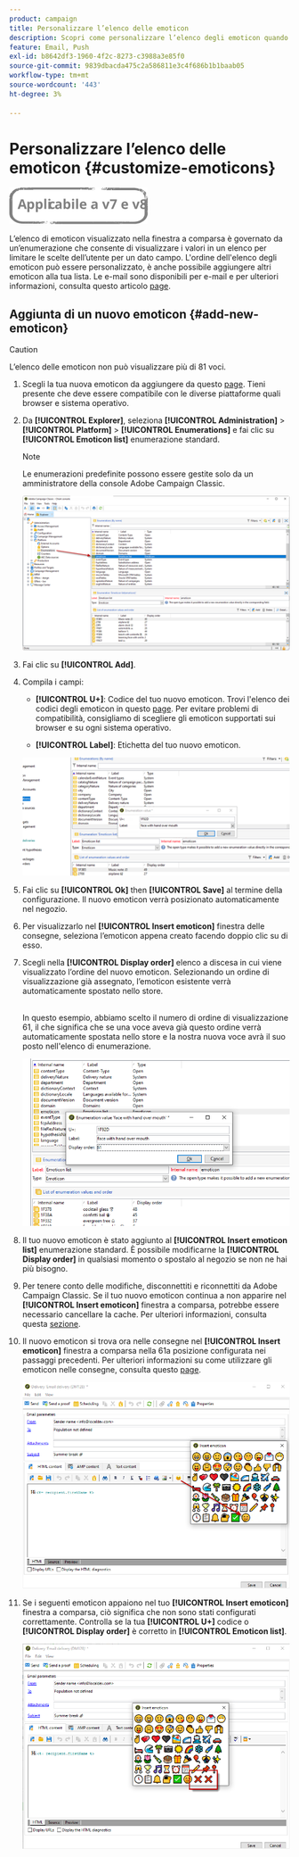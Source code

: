 ```yaml
---
product: campaign
title: Personalizzare l’elenco delle emoticon
description: Scopri come personalizzare l’elenco degli emoticon quando utilizzi Adobe Campaign Classic
feature: Email, Push
exl-id: b8642df3-1960-4f2c-8273-c3988a3e85f0
source-git-commit: 9839dbacda475c2a586811e3c4f686b1b1baab05
workflow-type: tm+mt
source-wordcount: '443'
ht-degree: 3%

---
```


# Personalizzare l’elenco delle emoticon {#customize-emoticons}

![](../../assets/common.svg)

L’elenco di emoticon visualizzato nella finestra a comparsa è governato da un’enumerazione che consente di visualizzare i valori in un elenco per limitare le scelte dell’utente per un dato campo.
L&#39;ordine dell&#39;elenco degli emoticon può essere personalizzato, è anche possibile aggiungere altri emoticon alla tua lista.
Le e-mail sono disponibili per e-mail e per ulteriori informazioni, consulta questo articolo [page](defining-the-email-content.md#inserting-emoticons).

## Aggiunta di un nuovo emoticon {#add-new-emoticon}

>[!CAUTION]
>
>L’elenco delle emoticon non può visualizzare più di 81 voci.

1. Scegli la tua nuova emoticon da aggiungere da questo [page](https://unicode.org/emoji/charts/full-emoji-list.html). Tieni presente che deve essere compatibile con le diverse piattaforme quali browser e sistema operativo.

1. Da **[!UICONTROL Explorer]**, seleziona **[!UICONTROL Administration]** > **[!UICONTROL Platform]** > **[!UICONTROL Enumerations]** e fai clic su **[!UICONTROL Emoticon list]** enumerazione standard.

   >[!NOTE]
   >
   >Le enumerazioni predefinite possono essere gestite solo da un amministratore della console Adobe Campaign Classic.

   ![](assets/emoticon_1.png)

1. Fai clic su **[!UICONTROL Add]**.

1. Compila i campi:

   * **[!UICONTROL U+]**: Codice del tuo nuovo emoticon. Trovi l&#39;elenco dei codici degli emoticon in questo [page](https://unicode.org/emoji/charts/full-emoji-list.html).
Per evitare problemi di compatibilità, consigliamo di scegliere gli emoticon supportati sui browser e su ogni sistema operativo.

   * **[!UICONTROL Label]**: Etichetta del tuo nuovo emoticon.

   ![](assets/emoticon_5.png)

1. Fai clic su **[!UICONTROL Ok]** then **[!UICONTROL Save]** al termine della configurazione.
Il nuovo emoticon verrà posizionato automaticamente nel negozio.

1. Per visualizzarlo nel **[!UICONTROL Insert emoticon]** finestra delle consegne, seleziona l’emoticon appena creato facendo doppio clic su di esso.

1. Scegli nella **[!UICONTROL Display order]** elenco a discesa in cui viene visualizzato l’ordine del nuovo emoticon. Selezionando un ordine di visualizzazione già assegnato, l’emoticon esistente verrà automaticamente spostato nello store.

   <br>In questo esempio, abbiamo scelto il numero di ordine di visualizzazione 61, il che significa che se una voce aveva già questo ordine verrà automaticamente spostata nello store e la nostra nuova voce avrà il suo posto nell&#39;elenco di enumerazione.

   ![](assets/emoticon_2.png)

1. Il tuo nuovo emoticon è stato aggiunto al **[!UICONTROL Insert emoticon list]** enumerazione standard. È possibile modificarne la **[!UICONTROL Display order]** in qualsiasi momento o spostalo al negozio se non ne hai più bisogno.

1. Per tenere conto delle modifiche, disconnettiti e riconnettiti da Adobe Campaign Classic. Se il tuo nuovo emoticon continua a non apparire nel **[!UICONTROL Insert emoticon]** finestra a comparsa, potrebbe essere necessario cancellare la cache. Per ulteriori informazioni, consulta questa [sezione](../../platform/using/faq-campaign-config.md#perform-soft-cache-clear).

1. Il nuovo emoticon si trova ora nelle consegne nel **[!UICONTROL Insert emoticon]** finestra a comparsa nella 61a posizione configurata nei passaggi precedenti. Per ulteriori informazioni su come utilizzare gli emoticon nelle consegne, consulta questo [page](defining-the-email-content.md#inserting-emoticons).

   ![](assets/emoticon_4.png)

1. Se i seguenti emoticon appaiono nel tuo **[!UICONTROL Insert emoticon]** finestra a comparsa, ciò significa che non sono stati configurati correttamente. Controlla se la tua **[!UICONTROL U+]** codice o **[!UICONTROL Display order]** è corretto in **[!UICONTROL Emoticon list]**.

   ![](assets/emoticon_6.png)
